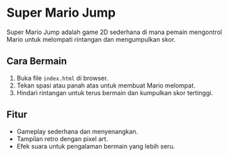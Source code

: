 # Super Mario Jump

Super Mario Jump adalah game 2D sederhana di mana pemain mengontrol Mario untuk melompati rintangan dan mengumpulkan skor.

## Cara Bermain

1. Buka file `index.html` di browser.
2. Tekan spasi atau panah atas untuk membuat Mario melompat.
3. Hindari rintangan untuk terus bermain dan kumpulkan skor tertinggi.

## Fitur

- Gameplay sederhana dan menyenangkan.
- Tampilan retro dengan pixel art.
- Efek suara untuk pengalaman bermain yang lebih seru.
